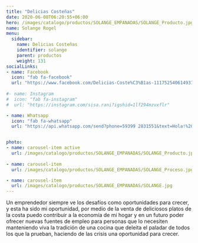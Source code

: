 ```yaml
---
title: "Delicias Costeñas"
date: 2020-06-08T06:20:55+06:00
hero: /images/catalogo/productos/SOLANGE_EMPANADAS/SOLANGE_Producto.jpg
name: Solange Rogel
menu:
  sidebar:
    name: Delicias Costeñas
    identifier: solange
    parent: productos
    weight: 131
socialLinks:
- name: Facebook
  icon: "fab fa-facebook"
  url: "https://www.facebook.com/Delicias-Coste%C3%B1as-111752540614931/"
  
#- name: Instagram
#  icon: "fab fa-instagram"
#  url: "https://instagram.com/sisa.rani?igshid=1lf294mzvxflr"

- name: Whatsapp
  icon: "fab fa-whatsapp"
  url: "https://api.whatsapp.com/send?phone=59399 2831551&text=Hola!%20quiero%20apoyar%20tu%20emprendimiento"


photo:
- name: carousel-item active
  url: /images/catalogo/productos/SOLANGE_EMPANADAS/SOLANGE_Producto.jpg
  
- name: carousel-item
  url: /images/catalogo/productos/SOLANGE_EMPANADAS/SOLANGE_Proceso.jpg

- name: carousel-item
  url: /images/catalogo/productos/SOLANGE_EMPANADAS/SOLANGE.jpg
---
```


Un emprendedor siempre ve los desafíos como oportunidades para crecer, y esta ha sido mi
oportunidad, por medio de la venta de deliciosos platos de la costa puedo contribuir a la economía
de mi hogar y en un futuro poder ofrecer nuevas fuentes de empleo para personas que lo
necesiten manteniendo viva la tradición de una cocina que deleita el paladar de todos los que la
prueban, haciendo de las crisis una oportunidad para crecer.